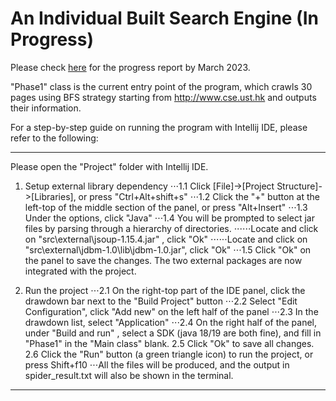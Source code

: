 # An Individual Built Search Engine (In Progress)

Please check [here](https://drive.google.com/file/d/1Zlxn_YCOOWqQxtyLCbNelaaYJoCOIfuD/view?usp=sharing) for the progress report by March 2023.

"Phase1" class is the current entry point of the program, which crawls 30 pages using BFS strategy starting from  http://www.cse.ust.hk and outputs their information.

For a step-by-step guide on running the program with Intellij IDE, please refer to the following:

***
Please open the "Project" folder with Intellij IDE. 

1. Setup external library dependency
	⋅⋅⋅1.1 Click [File]->[Project Structure]->[Libraries], or press "Ctrl+Alt+shift+s"
	⋅⋅⋅1.2 Click the "+" button at the left-top of the middle section of the panel, or press "Alt+Insert"
	⋅⋅⋅1.3 Under the options, click "Java"
	⋅⋅⋅1.4 You will be prompted to select jar files by parsing through a hierarchy of directories.
	    ⋅⋅⋅⋅⋅⋅Locate and click on "src\external\jsoup-1.15.4.jar" , click "Ok"
	    ⋅⋅⋅⋅⋅⋅Locate and click on "src\external\jdbm-1.0\lib\jdbm-1.0.jar", click "Ok"
      ⋅⋅⋅1.5 Click "Ok" on the panel to save the changes. The two external packages are now integrated with the project.

2. Run the project
	⋅⋅⋅2.1 On the right-top part of the IDE panel, click the drawdown bar next to the "Build Project" button
	⋅⋅⋅2.2 Select "Edit Configuration", click "Add new" on the left half of the panel
	⋅⋅⋅2.3 In the drawdown list, select "Application"
	⋅⋅⋅2.4 On the right half of the panel, under "Build and run" , select a SDK (java 18/19 are both fine), and fill in "Phase1" in the "Main class" blank.
	2.5 Click "Ok" to save all changes. 
	2.6 Click the "Run" button (a green triangle icon) to run the project, or press Shift+f10
	    ⋅⋅⋅All the files will be produced, and the output in spider_result.txt will also be shown in the terminal.
 ***
